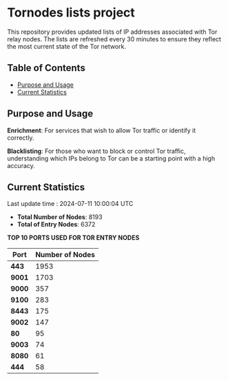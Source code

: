 # Tornodes lists project

This repository provides updated lists of IP addresses associated with Tor relay nodes. The lists are refreshed every 30 minutes to ensure they reflect the most current state of the Tor network.

## Table of Contents

- [Purpose and Usage](#purpose-and-usage)
- [Current Statistics](#current-statistics)


## Purpose and Usage

**Enrichment**: For services that wish to allow Tor traffic or identify it correctly.

**Blacklisting**: For those who want to block or control Tor traffic, understanding which IPs belong to Tor can be a starting point with a high accuracy.

## Current Statistics

Last update time : 2024-07-11 10:00:04 UTC

- **Total Number of Nodes**: 8193
- **Total of Entry Nodes**: 6372

**TOP 10 PORTS USED FOR TOR ENTRY NODES**

| **Port** | **Number of Nodes** |
|------|-----------------|
| **443**   | 1953  |
| **9001**   | 1703  |
| **9000**   | 357  |
| **9100**   | 283  |
| **8443**   | 175  |
| **9002**   | 147  |
| **80**   | 95  |
| **9003**   | 74  |
| **8080**   | 61  |
| **444**   | 58  |


